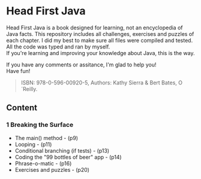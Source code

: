 # Head First Java
Head First Java is a book designed for learning, not an encyclopedia of Java facts. This repository includes all challenges, exercises and puzzles of each chapter. I did my best to make sure all files were compiled and tested. All the code was typed and ran by myself.  
If you're learning and improving your knowledge about Java, this is the way.   

If you have any comments or assitance, I'm glad to help you!  
Have fun!
> ISBN: 978-0-596-00920-5, Authors: Kathy Sierra & Bert Bates, O´Reilly.

## Content
### 1 Breaking the Surface
+ The main() method - (p9)
+ Looping - (p11)
+ Conditional branching (if tests) - (p13)
+ Coding the "99 bottles of beer" app - (p14)
+ Phrase-o-matic - (p16)
+ Exercises and puzzles - (p20) 
